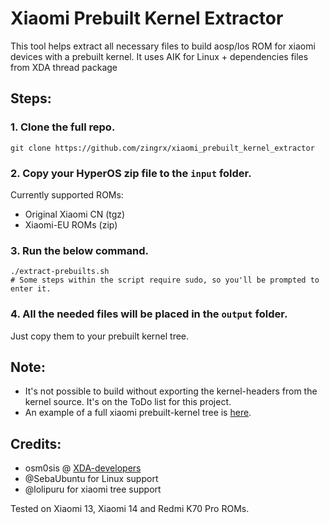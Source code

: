 # Xiaomi Prebuilt Kernel Extractor

This tool helps extract all necessary files to build aosp/los ROM for xiaomi devices with a prebuilt kernel. It uses AIK for Linux + dependencies files from XDA thread package

## Steps:
### 1. Clone the full repo.
```
git clone https://github.com/zingrx/xiaomi_prebuilt_kernel_extractor
```
### 2. Copy your HyperOS zip file to the `input` folder.
Currently supported ROMs:
- Original Xiaomi CN (tgz)
- Xiaomi-EU ROMs (zip)

### 3. Run the below command.
```
./extract-prebuilts.sh
# Some steps within the script require sudo, so you'll be prompted to enter it.
```
### 4. All the needed files will be placed in the `output` folder.
Just copy them to your prebuilt kernel tree.

## Note:
- It's not possible to build without exporting the kernel-headers from the kernel source. It's on the ToDo list for this project.
- An example of a full xiaomi prebuilt-kernel tree is [here](https://github.com/lolipuru/device_xiaomi_fuxi-kernel/).

## Credits:
- osm0sis @ [XDA-developers](https://forum.xda-developers.com/showthread.php?t=2073775)
- @SebaUbuntu for Linux support
- @lolipuru for xiaomi tree support

Tested on Xiaomi 13, Xiaomi 14 and Redmi K70 Pro ROMs.
